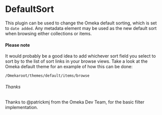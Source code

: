 DefaultSort
===========

This plugin can be used to change the Omeka default sorting, which is set to `date added`. Any metadata element may be used as the new default sort when browsing either collections or items.

#### Please note

It would probably be a good idea to add whichever sort field you select to sort by to the list of sort links in your browse views. Take a look at the Omeka default theme for an example of how this can be done:

`/Omekaroot/themes/default/items/browse`

###### Thanks

Thanks to @patrickmj from the Omeka Dev Team, for the basic filter implementation.
